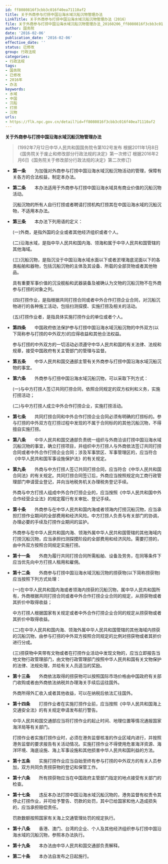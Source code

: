 ```yaml
---
id: ff8080816f3cbb3c016f40ea71110af2
title: 关于外商参与打捞中国沿海水域沉船沉物管理办法
LinkTitle: 关于外商参与打捞中国沿海水域沉船沉物管理办法（2016）
file: 关于外商参与打捞中国沿海水域沉船沉物管理办法_20160206_ff8080816f3cbb3c016f40ea71110af2.docx
author: 国务院
date: '2016-02-06'
publication_date: '2016-02-06'
effective_date: ''
status: 已修改
group: 行政法规
categories:
- 行政法规
tags:
- 国务院
- 已修改
- 2016年
- 办法
keywords:
- 水域
- 中国
- 沉船
- 打捞
- 沉物
urls:
- https://flk.npc.gov.cn/detail?id=ff8080816f3cbb3c016f40ea71110af2
---
```


**关于外商参与打捞中国沿海水域沉船沉物管理办法**

> (1992年7月12日中华人民共和国国务院令第102号发布 根据2011年1月8日《国务院关于废止和修改部分行政法规的决定》第一次修订 根据2016年2月6日《国务院关于修改部分行政法规的决定》第二次修订)

- **第一条**　　为加强对外商参与打捞中国沿海水域沉船沉物活动的管理，保障有关各方的合法权益，制定本办法。

- **第二条**　　本办法适用于外商参与打捞中国沿海水域具有商业价值的沉船沉物活动。

  沉船沉物的所有人自行打捞或者聘请打捞机构打捞其在中国沿海水域的沉船沉物，不适用本办法。

- **第三条**　　本办法下列用语的定义：

  (一)外商，是指外国的企业或者其他经济组织或者个人。

  (二)沿海水域，是指中华人民共和国内海、领海和属于中华人民共和国管辖的其他海域。

  (三)沉船沉物，是指沉没于中国沿海水域水面以下或者淤埋海底泥面以下的各类船舶和器物，包括沉船沉物的主体及其设备、所载的全部货物或者其他物品。

  具有重要军事价值的沉没舰船和武器装备及被确认为文物的沉船沉物不在外商参与打捞的对象之列。

  (四)打捞作业，是指根据共同打捞合同或者中外合作打捞企业合同，对沉船沉物进行的各种施工活动，包括扫测探摸、实施打捞及相关的活动。

  (五)打捞作业者，是指具体实施打捞作业的单位或者个人。

- **第四条**　　中国政府依法保护参与打捞中国沿海水域沉船沉物的中外双方(以下简称参与打捞的中外双方)的应得收益和其他合法权益。

  参与打捞的中外双方的一切活动必须遵守中华人民共和国的有关法律、法规和规章，接受中国政府有关主管部门的管理与监督。

- **第五条**　　中华人民共和国交通部主管有关外商参与打捞中国沿海水域沉船沉物的事宜。

- **第六条**　　外商参与打捞中国沿海水域沉船沉物，可以采取下列方式：

  (一)与中方打捞人签订共同打捞合同，依照合同规定的双方权利和义务，实施打捞活动；

  (二)与中方打捞人成立中外合作打捞企业，实施打捞活动。

- **第七条**　　共同打捞合同和中外合作打捞企业合同必须有明确的打捞标的。参与打捞的中外双方在打捞过程中发现的不属于合同标的的其他沉船沉物，不得擅自实施打捞。

- **第八条**　　中华人民共和国交通部负责统一组织与外商洽谈打捞中国沿海水域沉船沉物的事宜，确立打捞项目，并组织中方打捞人与外商依法签订共同打捞合同或者中外合作打捞企业合同；涉及军事禁区、军事管理区的，应当符合《中华人民共和国军事设施保护法》的有关规定。

- **第九条**　　外商与中方打捞人签订共同打捞合同，应当符合《中华人民共和国合同法》的有关规定。共同打捞合同签订后，外商应当按照规定向工商行政管理部门申请营业登记，并向当地税务机关办理税务登记手续。

  外商与中方打捞人组成中外合作打捞企业的，应当按照《中华人民共和国中外合作经营企业法》的规定履行有关审批、登记手续。

- **第十条**　　外商参与在中华人民共和国内海或者领海内打捞沉船沉物，应当承担打捞作业期间的全部费用和经济风险。中方打捞人负责与有关部门的协调，办理必要的手续及打捞作业期间的监护。

  外商参与在中华人民共和国内海、领海外属中华人民共和国管辖的其他海域内打捞沉船沉物，应当承担扫测探摸阶段的全部费用和经济风险。需要打捞的，由中外双方按照合同规定实施打捞。

- **第十一条**　　外商为履行共同打捞合同所需船舶、设备及劳务，在同等条件下应当优先向中方打捞人租用和雇佣。

- **第十二条**　　外商参与打捞中国沿海水域沉船沉物的捞获物(以下简称捞获物)应当按照下列方式处理：

  (一)在中华人民共和国内海或者领海内捞获的沉船沉物，属中华人民共和国所有，外商根据共同打捞合同或者中外合作打捞企业合同的规定，从捞获物或者其折价中取得收益；

  中方打捞人根据国家有关规定或者中外合作打捞企业合同的规定从捞获物或者其折价中取得收益。

  (二)在中华人民共和国内海、领海外属中华人民共和国管辖的其他海域内捞获的沉船沉物，由参与打捞的中外双方按照合同规定的比例对捞获物或者其折价进行分成。

  (三)捞获物中夹带有文物或者在打捞作业活动中发现文物的，应当立即报告当地文物行政管理部门，由文物行政管理部门按照中华人民共和国有关文物保护的法律、法规处理，并给有关人员适当的奖励。

- **第十三条**　　外商依法取得的捞获物可以按照国际市场价格由中国政府有关部门收购或者由外商依法纳税并办理海关手续后运往国外。

  外商所得外汇收入或者其他收益，可以在纳税后依法汇往国外。

- **第十四条**　　打捞作业者在实施打捞作业前，应当按照《中华人民共和国海上交通安全法》的有关规定申请发布航行警告。

  中华人民共和国交通部应当将打捞作业的起止时间、地理位置等情况通报国家海洋局等有关部门。

  打捞作业者实施打捞作业时，必须在港务监督核准的作业区域内进行，并按照港务监督的要求报告有关活动情况。实施打捞作业不得使用危害海洋资源、海洋环境、海底设施、海上军事设施和其他损害中华人民共和国利益的方法。

- **第十五条**　　实施打捞作业应当自始至终有参与打捞的中外双方的有关人员参加，双方共同负责捞获物的登记和保管工作。

- **第十六条**　　所有捞获物应当在中国政府主管部门指定的地点接受有关部门的检查。

- **第十七条**　　违反本办法打捞中国沿海水域沉船沉物的，港务监督有权责令其停止打捞作业，并可给予警告、罚款的处罚，其中已给国家和他人造成损失的，应当承担赔偿责任。

  罚款数额按照国家有关海上交通管理处罚的规定执行。

- **第十八条**　　香港、澳门、台湾的企业、个人及其他经济组织参与打捞中国沿海水域的沉船沉物，参照本办法执行。

- **第十九条**　　本办法由中华人民共和国交通部负责解释。

- **第二十条**　　本办法自发布之日起施行。
